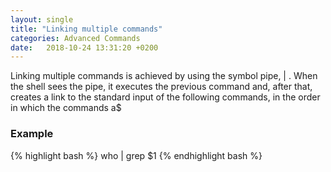 ```yaml
---
layout: single
title: "Linking multiple commands"
categories: Advanced Commands
date:   2018-10-24 13:31:20 +0200
---
```


Linking multiple commands is achieved by using the symbol pipe, | .
When the shell sees the pipe, it executes the previous command and, after that, creates a link to the standard input of the following commands, in the order in which the commands a$

### Example

{% highlight bash %}
who | grep $1
{% endhighlight bash %}
